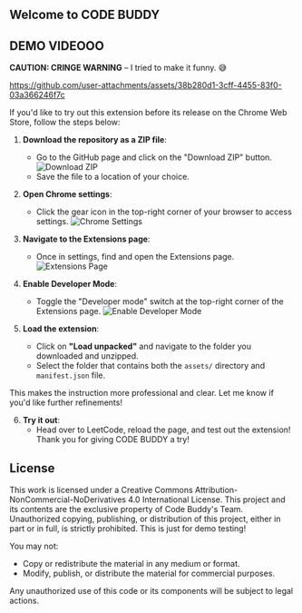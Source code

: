 ## Welcome to CODE BUDDY

## DEMO VIDEOOO
**CAUTION: CRINGE WARNING** – I tried to make it funny. 😅

https://github.com/user-attachments/assets/38b280d1-3cff-4455-83f0-03a366246f7c



If you'd like to try out this extension before its release on the Chrome Web Store, follow the steps below:

1. **Download the repository as a ZIP file**:
   - Go to the GitHub page and click on the "Download ZIP" button.
   ![Download ZIP](https://github.com/user-attachments/assets/e796083a-b43f-4772-a6b6-27a04e7a1631)
   - Save the file to a location of your choice.

2. **Open Chrome settings**:
   - Click the gear icon in the top-right corner of your browser to access settings.
   ![Chrome Settings](https://github.com/user-attachments/assets/07ed8a96-a81f-4ae1-8f92-b000d74d793e)

3. **Navigate to the Extensions page**:
   - Once in settings, find and open the Extensions page.
   ![Extensions Page](https://github.com/user-attachments/assets/383a6170-5b51-4f53-b835-2bf896ebd433)

4. **Enable Developer Mode**:
   - Toggle the "Developer mode" switch at the top-right corner of the Extensions page.
   ![Enable Developer Mode](https://github.com/user-attachments/assets/7f03f696-adea-4bcb-967b-40b6e892d7c5)

5. **Load the extension**:
   - Click on **"Load unpacked"** and navigate to the folder you downloaded and unzipped. 
   - Select the folder that contains both the `assets/` directory and `manifest.json` file.


This makes the instruction more professional and clear. Let me know if you'd like further refinements!

6. **Try it out**:
   - Head over to LeetCode, reload the page, and test out the extension!
Thank you for giving CODE BUDDY a try!

## License
This work is licensed under a Creative Commons Attribution-NonCommercial-NoDerivatives 4.0 International License.
This project and its contents are the exclusive property of Code Buddy's Team. Unauthorized copying, publishing, or distribution of this project, either in part or in full, is strictly prohibited. This is just for demo testing!

You may not:

- Copy or redistribute the material in any medium or format.
- Modify, publish, or distribute the material for commercial purposes.

Any unauthorized use of this code or its components will be subject to legal actions.

